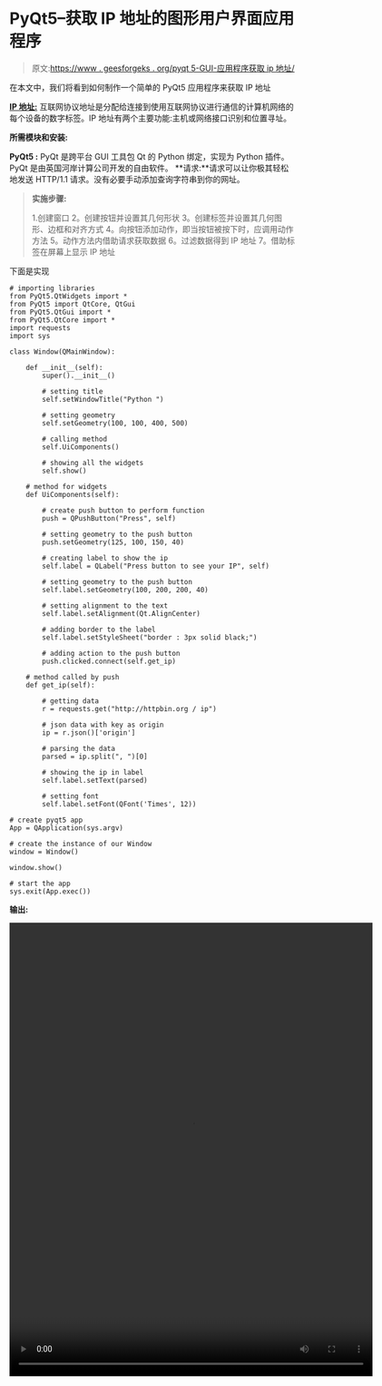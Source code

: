 # PyQt5–获取 IP 地址的图形用户界面应用程序

> 原文:[https://www . geesforgeks . org/pyqt 5-GUI-应用程序获取 ip 地址/](https://www.geeksforgeeks.org/pyqt5-gui-application-to-get-ip-address/)

在本文中，我们将看到如何制作一个简单的 PyQt5 应用程序来获取 IP 地址

[**IP 地址:**](https://www.geeksforgeeks.org/introduction-of-classful-ip-addressing/) 互联网协议地址是分配给连接到使用互联网协议进行通信的计算机网络的每个设备的数字标签。IP 地址有两个主要功能:主机或网络接口识别和位置寻址。

**所需模块和安装:**

**PyQt5 :** PyQt 是跨平台 GUI 工具包 Qt 的 Python 绑定，实现为 Python 插件。PyQt 是由英国河岸计算公司开发的自由软件。
**请求:**请求可以让你极其轻松地发送 HTTP/1.1 请求。没有必要手动添加查询字符串到你的网址。

> **实施步骤:**
> 
> 1.创建窗口
> 2。创建按钮并设置其几何形状
> 3。创建标签并设置其几何图形、边框和对齐方式
> 4。向按钮添加动作，即当按钮被按下时，应调用动作方法
> 5。动作方法内借助请求获取数据
> 6。过滤数据得到 IP 地址
> 7。借助标签在屏幕上显示 IP 地址

下面是实现

```
# importing libraries
from PyQt5.QtWidgets import * 
from PyQt5 import QtCore, QtGui
from PyQt5.QtGui import * 
from PyQt5.QtCore import * 
import requests
import sys

class Window(QMainWindow):

    def __init__(self):
        super().__init__()

        # setting title
        self.setWindowTitle("Python ")

        # setting geometry
        self.setGeometry(100, 100, 400, 500)

        # calling method
        self.UiComponents()

        # showing all the widgets
        self.show()

    # method for widgets
    def UiComponents(self):

        # create push button to perform function
        push = QPushButton("Press", self)

        # setting geometry to the push button
        push.setGeometry(125, 100, 150, 40)

        # creating label to show the ip
        self.label = QLabel("Press button to see your IP", self)

        # setting geometry to the push button
        self.label.setGeometry(100, 200, 200, 40)

        # setting alignment to the text
        self.label.setAlignment(Qt.AlignCenter)

        # adding border to the label
        self.label.setStyleSheet("border : 3px solid black;")

        # adding action to the push button
        push.clicked.connect(self.get_ip)

    # method called by push
    def get_ip(self):

        # getting data
        r = requests.get("http://httpbin.org / ip")

        # json data with key as origin
        ip = r.json()['origin']

        # parsing the data
        parsed = ip.split(", ")[0]

        # showing the ip in label
        self.label.setText(parsed)

        # setting font
        self.label.setFont(QFont('Times', 12))

# create pyqt5 app
App = QApplication(sys.argv)

# create the instance of our Window
window = Window()

window.show()

# start the app
sys.exit(App.exec())
```

**输出:**

<video class="wp-video-shortcode" id="video-402581-1" width="640" height="800" preload="metadata" controls=""><source type="video/mp4" src="https://media.geeksforgeeks.org/wp-content/uploads/20200423020508/Python-23-04-2020-01_58_40.mp4?_=1">[https://media.geeksforgeeks.org/wp-content/uploads/20200423020508/Python-23-04-2020-01_58_40.mp4](https://media.geeksforgeeks.org/wp-content/uploads/20200423020508/Python-23-04-2020-01_58_40.mp4)</video>
